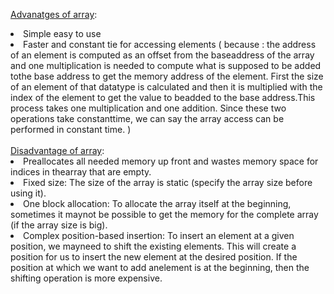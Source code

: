 <ins>Advanatges of array</ins>:
<li>Simple easy to use</li>
<li>Faster and constant tie for accessing elements ( because : the address of an element is computed as an offset from the 
baseaddress of the array and one multiplication is needed to compute what is supposed to be added tothe base address to 
get the memory address of the element. First the size of an element of that datatype is calculated and then it is multiplied 
with the index of the element to get the value to beadded to the base address.This process takes one multiplication and one addition. 
Since these two operations take constanttime, we can say the array access can be performed in constant time. )</li>

<br>
<ins>Disadvantage of array</ins>:
<li>Preallocates all needed memory up front and wastes memory space for indices in thearray that are empty.</li>
<li>Fixed size: The size of the array is static (specify the array size before using it).</li>
<li>One block allocation: To allocate the array itself at the beginning, sometimes it maynot be possible to get the memory for the complete array (if the array size is big).</li>
<li>Complex position-based insertion: To insert an element at a given position, we mayneed to shift the existing elements. This will create a position for us to insert the new 
element at the desired position. If the position at which we want to add anelement is at the beginning, then the shifting operation is more expensive.</li>
